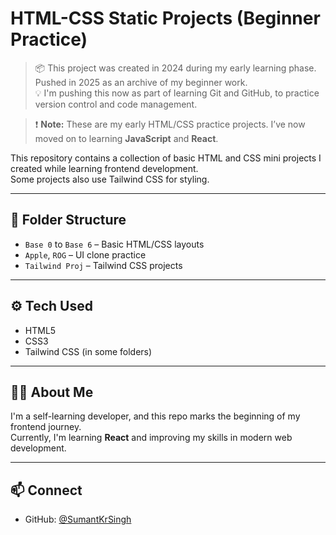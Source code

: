 # HTML-CSS Static Projects (Beginner Practice)

> 📦 This project was created in 2024 during my early learning phase. Pushed in 2025 as an archive of my beginner work.  
> 💡 I'm pushing this now as part of learning Git and GitHub, to practice version control and code management.

> ❗ **Note:** These are my early HTML/CSS practice projects. I’ve now moved on to learning **JavaScript** and **React**.

This repository contains a collection of basic HTML and CSS mini projects I created while learning frontend development.  
Some projects also use Tailwind CSS for styling.

---

## 📁 Folder Structure

- `Base 0` to `Base 6` – Basic HTML/CSS layouts
- `Apple`, `ROG` – UI clone practice
- `Tailwind Proj` – Tailwind CSS projects

---

## ⚙️ Tech Used

- HTML5
- CSS3
- Tailwind CSS (in some folders)

---

## 🙋‍♂️ About Me

I'm a self-learning developer, and this repo marks the beginning of my frontend journey.  
Currently, I'm learning **React** and improving my skills in modern web development.

---

## 📫 Connect

- GitHub: [@SumantKrSingh](https://github.com/SumantKrSingh)
